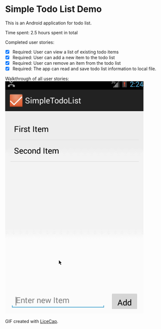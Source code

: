 # Simple Todo List Demo

This is an Android application for todo list.

Time spent: 2.5 hours spent in total

Completed user stories:

 * [x] Required: User can view a list of existing todo items
 * [x] Required: User can add a new item to the todo list
 * [x] Required: User can remove an item from the todo list
 * [x] Required: The app can read and save todo list information to local file.

Walkthrough of all user stories:
![Video Walkthrough](simple_todo_list_demo.gif)

GIF created with [LiceCap](http://www.cockos.com/licecap/).
